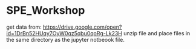 # SPE_Workshop
get data from:
https://drive.google.com/open?id=1DrBn52HUqy7OyW0qz5qbu0qoRg-Lk23H
unzip file and place files in the same directory as the jupyter notbeook file. 
